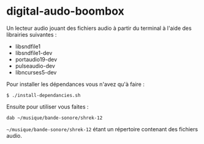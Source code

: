 # digital-audo-boombox
Un lecteur audio jouant des fichiers audio à partir du terminal à l'aide des librairies suivantes :

* libsndfile1
* libsndfile1-dev
* portaudio19-dev
* pulseaudio-dev
* libncurses5-dev

Pour installer les dépendances vous n'avez qu'à faire :
```
$ ./install-dependancies.sh
```

Ensuite pour utiliser vous faites :
```
dab ~/musique/bande-sonore/shrek-12
```
`~/musique/bande-sonore/shrek-12` étant un répertoire contenant des fichiers audio.